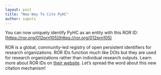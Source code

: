 ```yaml
---
layout: post
title: "New Way To Cite PyHC"
author: sapols
---
```


You can now uniquely identify PyHC as an entity with this ROR ID:
<br>[https://ror.org/012prn105](https://ror.org/012prn105)


ROR is a global, community-led registry of open persistent identifiers for research organizations. ROR IDs function much like DOIs but they are used for research organizations rather than individual research outputs. Learn more about ROR IDs on [their website](https://ror.org). Let’s spread the word about this new citation mechanism!

